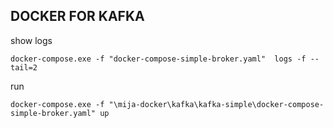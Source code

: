 ## DOCKER FOR KAFKA


show logs
  
 `docker-compose.exe -f "docker-compose-simple-broker.yaml"  logs -f --tail=2`

run 

 `docker-compose.exe -f "\mija-docker\kafka\kafka-simple\docker-compose-simple-broker.yaml" up`

